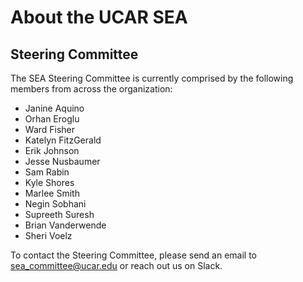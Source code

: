 # About the UCAR SEA

## Steering Committee

The SEA Steering Committee is currently comprised by the following members from across the organization:

* Janine Aquino
* Orhan Eroglu
* Ward Fisher
* Katelyn FitzGerald
* Erik Johnson
* Jesse Nusbaumer
* Sam Rabin
* Kyle Shores
* Marlee Smith
* Negin Sobhani
* Supreeth Suresh
* Brian Vanderwende
* Sheri Voelz

To contact the Steering Committee, please send an email to <sea_committee@ucar.edu> or reach out us on Slack.
